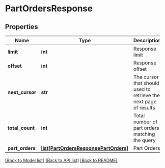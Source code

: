 # PartOrdersResponse

## Properties
Name | Type | Description | Notes
------------ | ------------- | ------------- | -------------
**limit** | **int** | Response limit | [optional] 
**offset** | **int** | Response offset | [optional] 
**next_cursor** | **str** | The cursor that should used to retrieve the next page of results | [optional] 
**total_count** | **int** | Total number of part orders matching the query | [optional] 
**part_orders** | [**list[PartOrdersResponsePartOrders]**](PartOrdersResponsePartOrders.md) | Part Orders | [optional] 

[[Back to Model list]](../README.md#documentation-for-models) [[Back to API list]](../README.md#documentation-for-api-endpoints) [[Back to README]](../README.md)


